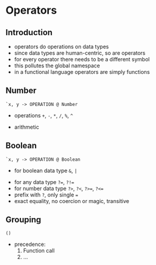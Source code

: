 # Operators



## Introduction

- operators do operations on data types
- since data types are human-centric, so are operators
- for every operator there needs to be a different symbol
- this pollutes the global namespace
- in a functional language operators are simply functions

<!-- todo: consider if long operations don't get too messy in funciton notation -->
<!-- todo: include more operators like from Python or Elm, e.g. ++ to concatenate strings and arrays -->

## Number

```
`x, y -> OPERATION @ Number
```

- operations `+`, `-`, `*`, `/`, `%`, `^`
<!-- todo: think about what symbols are legal, can use those symbols as name of operation or need to use text???
which symbols are really needed for the language???
find minimal set of symbols for language!!!
 -->
 <!-- todo: what to use for field of composite data type??? -->

- arithmetic

## Boolean

```
`x, y -> OPERATION @ Boolean
```

- for boolean data type `&`, `|`
<!-- todo: what else??? XOR, NOR? -->
- for any data type `?=`, `?!=`
- for number data type `?>`, `?<`, `?>=`, `?<=`
- prefix with `?`, only single `=`
- exact equality, no coercion or magic, transitive

## Grouping

```
()
```

- precedence:
    1. Function call
    2. ...